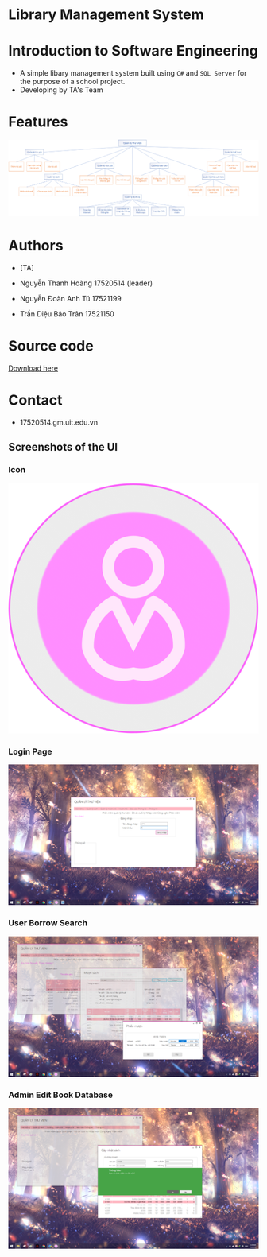 # Library Management System
# Introduction to Software Engineering
* A simple libary management system built using `C#` and `SQL Server` for the purpose of a school project. 
* Developing by TA's Team

# Features

![Features](./screens/FDD.png?raw=true)

# Authors

- [TA]

- Nguyễn Thanh Hoàng	17520514 (leader)
- Nguyễn Đoàn Anh Tú	17521199 
- Trần Diệu Bảo Trân	17521150

# Source code
[Download here](./ARCHIVE/QLTV.rar?raw=true)

# Contact
- 17520514.gm.uit.edu.vn

## Screenshots of the UI

### Icon
![Icon Image](./screens/Icon.png?raw=true)
### Login Page
![Login Screenshot](./screens/login.png?raw=true)
### User Borrow Search
![User Book Borrow Screenshot](./screens/user_borrow_book.png?raw=true)
### Admin Edit Book Database
![Admin Edit Book Database](./screens/admin_edit_book_DB.png?raw=true)
